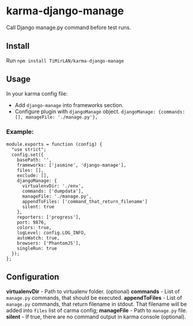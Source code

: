 karma-django-manage
===================

Call Django manage.py command before test runs.

Install
-------

Run `npm install TiMirLAN/karma-django-manage`

Usage
-----

In your karma config file:
* Add `django-manage` into frameworks section.
* Configure plugin with `djangoManage` object. ``djangoManage: {commands: [], manageFile: './manage.py'},``

### Example: ###

    module.exports = function (config) {
      "use strict";
      config.set({
        basePath: '',
        frameworks: ['jasmine', 'django-manage'],
        files: [],
        exclude: [],
        djangoManage: {
          virtualenvDir: './env',
          commands: ['dumpdata'],
          manageFile: './manage.py',
          appendToFiles: ['command_that_return_filename']
          silent: true
        },
        reporters: ['progress'],
        port: 9876,
        colors: true,
        logLevel: config.LOG_INFO,
        autoWatch: true,
        browsers: ['PhantomJS'],
        singleRun: true
      });
    };


Configuration
-------------

__virtualenvDir__ - Path to virtualenv folder. (optional)
__commands__ - List of `manage.py` commands, that should be executed.
__appendToFiles__ - List of `manage.py` commands, that return filename in stdout. That filename will be added into `files` list of carma config; 
__manageFile__ - Path to `manage.py` file.  
__silent__ - If true, there are no command output in karma console (optional).  
